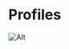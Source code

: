 # Profiles

![Alt](https://repobeats.axiom.co/api/embed/fb29a40be1c8ef1d1f2aeb1542f24e173ff77038.svg "Repobeats analytics image")

